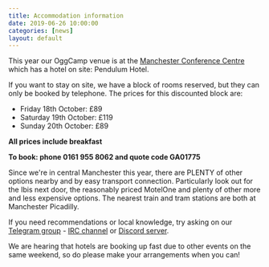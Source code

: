 ```yaml
---
title: Accommodation information
date: 2019-06-26 10:00:00
categories: [news]
layout: default
---
```


This year our OggCamp venue is at the [Manchester Conference Centre](https://www.pendulumhotel.co.uk/) which has a hotel on site: Pendulum Hotel.

If you want to stay on site, we have a block of rooms reserved, but they can only be booked by telephone. The prices for this discounted block are:

* Friday 18th October: £89
* Saturday 19th October: £119
* Sunday 20th October: £89

**All prices include breakfast**

**To book: phone 0161 955 8062 and quote code GA01775**

Since we're in central Manchester this year, there are PLENTY of other options nearby and by easy transport connection. Particularly look out for the Ibis next door, the reasonably priced MotelOne and plenty of other more and less expensive options. The nearest train and tram stations are both at Manchester Picadilly.

If you need recommendations or local knowledge, try asking on our [Telegram group](https://t.me/joinchat/AAAAAAsF-xo4ol9jAjNW8A) - [IRC channel](irc://irc.freenode.net/oggcamp) or [Discord server](https://discord.gg/4DcDk6Y).

We are hearing that hotels are booking up fast due to other events on the same weekend, so do please make your arrangements when you can!
